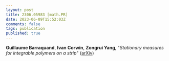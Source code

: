 ```yaml
---
layout: post
title: 2306.05983 [math.PR]
date: 2023-06-09T15:52:03Z
comments: false
tags: publication
published: true
---
```


<b>Guillaume Barraquand</b>, <b>Ivan Corwin</b>, <b>Zongrui Yang</b>, "<i>Stationary measures for integrable polymers on a strip</i>" ([arXiv](http://arxiv.org/abs/2306.05983v1))
